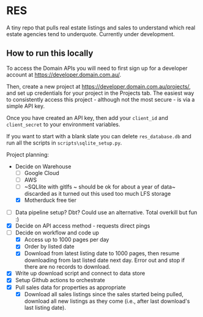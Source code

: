 # RES
A tiny repo that pulls real estate listings and sales to understand which real estate agencies tend to underquote. Currently under development. 

## How to run this locally
To access the Domain APIs you will need to first sign up for a developer account at https://developer.domain.com.au/.

Then, create a new project at https://developer.domain.com.au/projects/,  and set up credentials for your project in the Projects tab. The easiest way to consistently access this project - although not the most secure - is via a simple API key.

Once you have created an API key, then add your `client_id` and `client_secret` to your environment variables.

If you want to start with a blank slate you can delete  `res_database.db` and run all the scripts in `scripts\sqlite_setup.py`.

Project planning: 
- Decide on Warehouse
    - [ ] Google Cloud
    - [ ] AWS
    - [ ] ~SQLlite with gitlfs ~ should be ok for about a year of data~ discarded as it turned out this used too much LFS storage
    - [x] Motherduck free tier
- [ ] Data pipeline setup? Dbt? Could use an alternative. Total overkill but fun :)
- [x] Decide on API access method - requests direct pings 
- [ ] Decide on workflow and code up
    - [x] Access up to 1000 pages per day
    - [x] Order by listed date
    - [x] Download from latest listing date to 1000 pages, then resume downloading from last listed date next day. Error out and stop if there are no records to download. 
- [x] Write up download script and connect to data store
- [x] Setup Github actions to orchestrate
- [x] Pull sales data for properties as appropriate
    - [x] Download all sales listings since the sales started being pulled, download all new listings as they come (i.e., after last download's last listing date).
